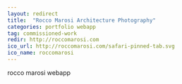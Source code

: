 ```yaml
---
layout: redirect
title:  "Rocco Marosi Architecture Photography"
categories: portfolio webapp
tag: commissioned-work
redir: http://roccomarosi.com
ico_url: http://roccomarosi.com/safari-pinned-tab.svg
ico_name: roccomarosi
---
```


rocco marosi webapp
